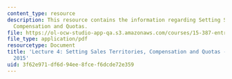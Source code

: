 ```yaml
---
content_type: resource
description: This resource contains the information regarding Setting Sales Territories,
  Compensation and Quotas.
file: https://ol-ocw-studio-app-qa.s3.amazonaws.com/courses/15-387-entrepreneurial-sales-spring-2015/3f62e971df6d94ee8fcef6dcde72e359_MIT15_387S15_Lecture4.pdf
file_type: application/pdf
resourcetype: Document
title: 'Lecture 4: Setting Sales Territories, Compensation and Quotas - 15.387 Spring
  2015'
uid: 3f62e971-df6d-94ee-8fce-f6dcde72e359
---
```

